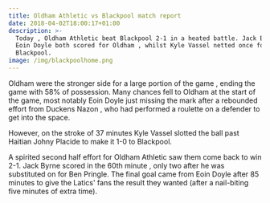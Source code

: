 ```yaml
---
title: Oldham Athletic vs Blackpool match report
date: 2018-04-02T18:00:17+01:00
description: >-
  Today , Oldham Athletic beat Blackpool 2-1 in a heated battle. Jack Byrne and
  Eoin Doyle both scored for Oldham , whilst Kyle Vassel netted once for
  Blackpool.
image: /img/blackpoolhome.png
---
```

Oldham were the stronger side for a large portion of the game , ending the game with 58% of possession. Many chances fell to Oldham at the start of the game, most notably Eoin Doyle just missing the mark after a rebounded effort from Duckens Nazon , who had performed a roulette on a defender to get into the space.

However, on the stroke of 37 minutes Kyle Vassel slotted the ball past Haitian Johny Placide to make it 1-0 to Blackpool. 

A spirited second half effort for Oldham Athletic saw them come back to win 2-1. Jack Byrne scored in the 60th minute , only two after he was substituted on for Ben Pringle. The final goal came from Eoin Doyle after 85 minutes to give the Latics' fans the result they wanted (after a nail-biting five minutes of extra time).
